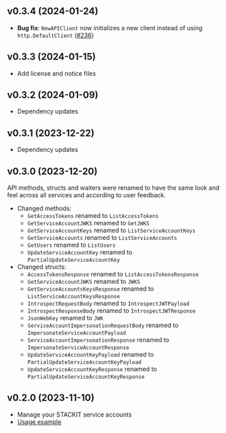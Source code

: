 ## v0.3.4 (2024-01-24)

- **Bug fix**: `NewAPIClient` now initializes a new client instead of using `http.DefaultClient` ([#236](https://github.com/stackitcloud/stackit-sdk-go/issues/236))

## v0.3.3 (2024-01-15)

- Add license and notice files

## v0.3.2 (2024-01-09)

- Dependency updates

## v0.3.1 (2023-12-22)

- Dependency updates

## v0.3.0 (2023-12-20)

API methods, structs and waiters were renamed to have the same look and feel across all services and according to user feedback.

- Changed methods:
  - `GetAccessTokens` renamed to `ListAccessTokens`
  - `GetServiceAccountJWKS` renamed to `GetJWKS`
  - `GetServiceAccountKeys` renamed to `ListServiceAccountKeys`
  - `GetServiceAccounts` renamed to `ListServiceAccounts`
  - `GetUsers` renamed to `ListUsers`
  - `UpdateServiceAccountKey` renamed to `PartialUpdateServiceAccountKey`
- Changed structs:
  - `AccessTokensResponse` renamed to `ListAccessTokensResponse`
  - `GetServiceAccountJWKS` renamed to `JWKS`
  - `GetServiceAccountsKeysResponse` renamed to `ListServiceAccountKeysResponse`
  - `IntrospectRequestBody` renamed to `IntrospectJWTPayload`
  - `IntrospectResponseBody` renamed to `IntrospectJWTResponse`
  - `JsonWebKey` renamed to `JWK`
  - `ServiceAccountImpersonationRequestBody` renamed to `ImpersonateServiceAccountPayload`
  - `ServiceAccountImpersonationResponse` renamed to `ImpersonateServiceAccountResponse`
  - `UpdateServiceAccountKeyPayload` renamed to `PartialUpdateServiceAccountKeyPayload`
  - `UpdateServiceAccountKeyResponse` renamed to `PartialUpdateServiceAccountKeyResponse`

## v0.2.0 (2023-11-10)

- Manage your STACKIT service accounts
- [Usage example](https://github.com/stackitcloud/stackit-sdk-go/tree/main/examples/serviceaccount)
